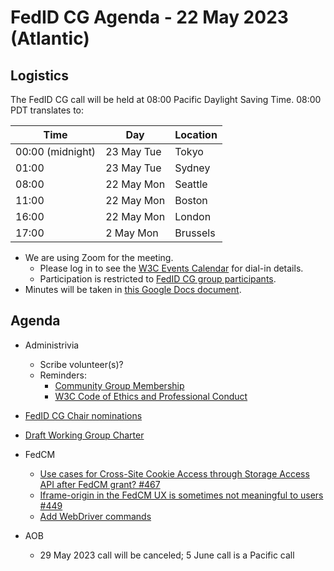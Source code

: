 # FedID CG Agenda - 22 May 2023 (Atlantic)

## Logistics

The FedID CG call will be held at 08:00 Pacific Daylight Saving Time. 08:00 PDT translates to:

| Time         | Day    | Location      |
| ------------ | ------ | ------------- |
| 00:00 (midnight) | 23 May Tue | Tokyo         |
| 01:00 | 23 May Tue | Sydney        |
| 08:00 | 22 May Mon | Seattle       |
| 11:00 | 22 May Mon | Boston        |
| 16:00 | 22 May Mon | London        |
| 17:00 | 2 May Mon | Brussels      |


* We are using Zoom for the meeting.
    * Please log in to see the [W3C Events Calendar](https://www.w3.org/events/meetings/af7a9147-f688-4a92-b413-a2e4a2441161/20230522T080000) for dial-in details. 
    * Participation is restricted to [FedID CG group participants](https://www.w3.org/community/fed-id/participants).
* Minutes will be taken in [this Google Docs document](https://docs.google.com/document/d/1O7Rn8Aj4rsYWohdEP61lnGdgkai0xTZFQgm7XEA0RBM/edit#).


## Agenda

* Administrivia
  * Scribe volunteer(s)?
  * Reminders: 
     * [Community Group Membership](https://www.w3.org/community/fed-id/)
     * [W3C Code of Ethics and Professional Conduct](https://www.w3.org/Consortium/cepc/)

* [FedID CG Chair nominations](https://github.com/fedidcg/fedidcg.github.io/blob/main/charter.md#chair-selection)
* [Draft Working Group Charter](https://docs.google.com/document/d/1MCbidJTEdeoarOuqaYOA_FV0w7PxJ-BBq4pgiJLcaBY/edit)


* FedCM
  *  [Use cases for Cross-Site Cookie Access through Storage Access API after FedCM grant? #467](https://github.com/fedidcg/FedCM/issues/467)
  *  [Iframe-origin in the FedCM UX is sometimes not meaningful to users #449 ](https://github.com/fedidcg/FedCM/issues/449)
  *  [Add WebDriver commands](https://github.com/fedidcg/FedCM/pull/465)

* AOB
   * 29 May 2023 call will be canceled; 5 June call is a Pacific call
